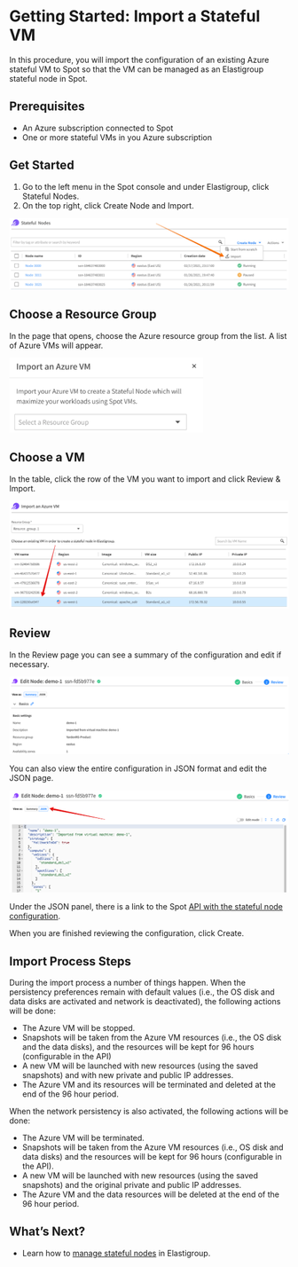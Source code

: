 # Getting Started: Import a Stateful VM

In this procedure, you will import the configuration of an existing Azure stateful VM to Spot so that the VM can be managed as an Elastigroup stateful node in Spot.

## Prerequisites
- An Azure subscription connected to Spot
- One or more stateful VMs in you Azure subscription

## Get Started
1. Go to the left menu in the Spot console and under Elastigroup, click Stateful Nodes.
2. On the top right, click Create Node and Import.

<img src="/elastigroup/_media/azure-import-a-stateful-vm-01.png" />

## Choose a Resource Group

In the page that opens, choose the Azure resource group from the list. A list of Azure VMs will appear.

<img src="/elastigroup/_media/azure-import-a-stateful-vm-02.png" width="350" />

## Choose a VM

In the table, click the row of the VM you want to import and click Review & Import.

<img src="/elastigroup/_media/azure-import-a-stateful-vm-03.png" />

## Review

In the Review page you can see a summary of the configuration and edit if necessary.  

<img src="/elastigroup/_media/azure-import-a-stateful-vm-04-1.png" />

You can also view the entire configuration in JSON format and edit the JSON page.

<img src="/elastigroup/_media/azure-import-a-stateful-vm-04-2.png" />

Under the JSON panel, there is a link to the Spot [API with the stateful node configuration](https://docs.spot.io/api/#operation/azureStatefulNodeCreate).

When you are finished reviewing the configuration, click Create.

## Import Process Steps

During the import process a number of things happen. When the persistency preferences remain with default values (i.e., the OS disk and data disks are activated and network is deactivated), the following actions will be done:

- The Azure VM will be stopped.
- Snapshots will be taken from the Azure VM resources (i.e., the OS disk and the data disks), and the resources will be kept for 96 hours (configurable in the API)
- A new VM will be launched with new resources (using the saved snapshots) and with new private and public IP addresses.
- The Azure VM and its resources will be terminated and deleted at the end of the 96 hour period.

When the network persistency is also activated, the following actions will be done:

- The Azure VM will be terminated.
- Snapshots will be taken from the Azure VM resources (i.e., OS disk and data disks) and the resources will be kept for 96 hours (configurable in the API).
- A new VM will be launched with new resources (using the saved snapshots) and the original private and public IP addresses.
- The Azure VM and the data resources will be deleted at the end of the 96 hour period.

## What’s Next?

- Learn how to [manage stateful nodes](managed-instance/azure/tutorials/manage) in Elastigroup.
